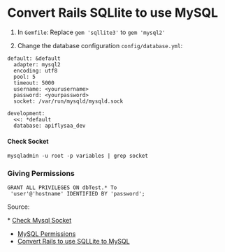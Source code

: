 # Convert Rails SQLlite to use MySQL

1. In `Gemfile`: Replace `gem 'sqllite3'` to `gem 'mysql2'`

2. Change the database configuration `config/database.yml`:

```
default: &default
  adapter: mysql2
  encoding: utf8
  pool: 5
  timeout: 5000
  username: <yourusername>
  password: <yourpassword>
  socket: /var/run/mysqld/mysqld.sock

development:
  <<: *default
  database: apiflysaa_dev
```

#### Check Socket

```
mysqladmin -u root -p variables | grep socket
```

### Giving Permissions

```
GRANT ALL PRIVILEGES ON dbTest.* To
 'user'@'hostname' IDENTIFIED BY 'password';
```

Source:

\* [Check Mysql Socket](http://stackoverflow.com/questions/25171327/mysql2error-cant-connect-to-local-mysql-server-through-socket-tmp-mysql-so)
* [MySQL Permissions](http://stackoverflow.com/questions/1720244/create-new-user-in-mysql-and-give-it-full-access-to-one-database)
* [Convert Rails to use SQLLite to MySQL](https://teamtreehouse.com/forum/how-to-let-ruby-app-know-to-use-mysql-instead-of-sqlite3)
